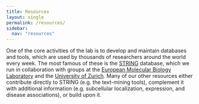 ```yaml
---
title: Resources
layout: single
permalink: /resources/
sidebar:
  nav: "resources"
---
```


One of the core activities of the lab is to develop and maintain databases and tools, which are used by thousands of researchers around the world every week. The most famous of these is the [STRING](https://string-db.org/) database, which we run in collaboration with groups at the [European Molecular Biology Laboratory](https://www.embl.de/) and the [University of Zurich](https://www.uzh.ch/en.html). Many of our other resources either contribute directly to STRING (e.g. the text-mining tools), complement it with additional information (e.g. subcellular localization, expression, and disease associations), or build upon it.
